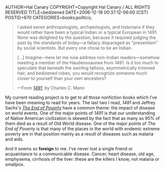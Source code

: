 AUTHOR=Hal Canary
COPYRIGHT=Copyright Hal Canary / ALL RIGHTS RESERVED
TITLE=bedizened
DATE=2006-12-18 00:37:12-06:00 (CST)
POSTID=670
CATEGORIES=books;politics;

> I asked seven anthropologists, archaeologists, and historians if they would rather have been a typical Indian or a typical European in 1491. None was delighted by the question, because it required judging the past by the standards of today—a fallacy disparaged as “presentism” by social scientists. But every one chose to be an Indian.
> 
> \[...\] Imagine—here let me now address non-Indian readers—somehow meeting a member of the Haudenosaunee from 1491. Is it too much to speculate that beneath the swirling tattoos, asymmetrically trimmed hair, and bedizened robes, you would recognize someone much closer to yourself than your own ancestors?
> 
> —From [_1491_](/isbn/?1400032059/1491), by Charles C. Mann

My current reading project is to get to all those nonfiction books which I've have been meaning to read for years. The last two I read, _1491_ and Jeffrey Sachs's [_The End of Poverty_](/isbn/?0143036580/The+End+of+Poverty) have a common theme: the impact of disease on world events. One of the major points of _1491_ is that our understanding of Native American civilization is skewed by the fact that as many as 95% of them died as a result of Old World disease. One of the major points of _The End of Poverty_ is that many of the places in the world with endemic extreme poverty are in that position mainly as a result of diseases such as malaria and aids.

And it seems so **foreign** to me. I've never lost a single friend or acquaintance to a communicable disease. Cancer, heart disease, old age, emphysema, cirrhosis of the liver: these are the killers I know, not malaria or smallpox.
